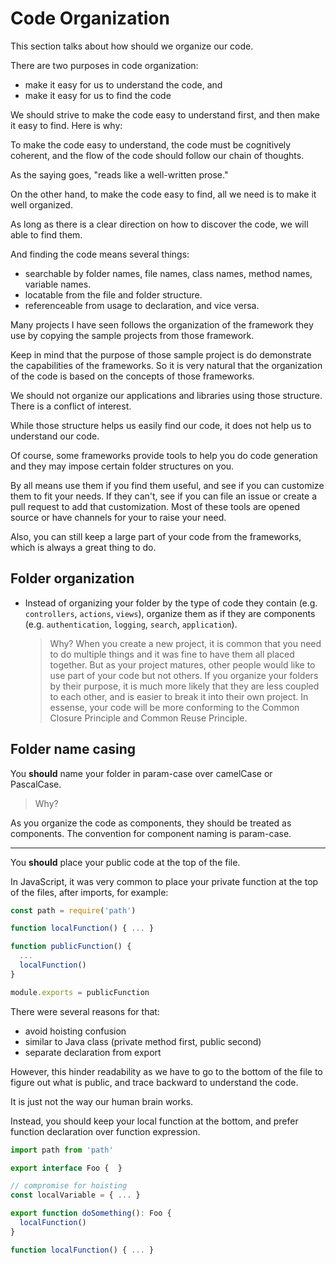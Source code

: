 # Code Organization

This section talks about how should we organize our code.

There are two purposes in code organization:

- make it easy for us to understand the code, and
- make it easy for us to find the code

We should strive to make the code easy to understand first, and then make it easy to find. Here is why:

To make the code easy to understand, the code must be cognitively coherent, and the flow of the code should follow our chain of thoughts.

As the saying goes, "reads like a well-written prose."

On the other hand, to make the code easy to find, all we need is to make it well organized.

As long as there is a clear direction on how to discover the code, we will able to find them.

And finding the code means several things:

- searchable by folder names, file names, class names, method names, variable names.
- locatable from the file and folder structure.
- referenceable from usage to declaration, and vice versa.

Many projects I have seen follows the organization of the framework they use by copying the sample projects from those framework.

Keep in mind that the purpose of those sample project is do demonstrate the capabilities of the frameworks. So it is very natural that the organization of the code is based on the concepts of those frameworks.

We should not organize our applications and libraries using those structure. There is a conflict of interest.

While those structure helps us easily find our code, it does not help us to understand our code.

Of course, some frameworks provide tools to help you do code generation and they may impose certain folder structures on you.

By all means use them if you find them useful, and see if you can customize them to fit your needs. If they can't, see if you can file an issue or create a pull request to add that customization. Most of these tools are opened source or have channels for your to raise your need.

Also, you can still keep a large part of your code from the frameworks, which is always a great thing to do.

## Folder organization

- Instead of organizing your folder by the type of code they contain (e.g. `controllers`, `actions`, `views`), organize them as if they are components (e.g. `authentication`, `logging`, `search`, `application`).

  > Why? When you create a new project, it is common that you need to do multiple things and it was fine to have them all placed together.
  > But as your project matures, other people would like to use part of your code but not others.
  > If you organize your folders by their purpose, it is much more likely that they are less coupled to each other, and is easier to break it into their own project.
  > In essense, your code will be more conforming to the Common Closure Principle and Common Reuse Principle.

## Folder name casing

You **should** name your folder in param-case over camelCase or PascalCase.

> Why?

As you organize the code as components, they should be treated as components.
The convention for component naming is param-case.

---

You **should** place your public code at the top of the file.

In JavaScript, it was very common to place your private function at the top of the files, after imports, for example:

```js
const path = require('path')

function localFunction() { ... }

function publicFunction() {
  ...
  localFunction()
}

module.exports = publicFunction
```

There were several reasons for that:

- avoid hoisting confusion
- similar to Java class (private method first, public second)
- separate declaration from export

However, this hinder readability as we have to go to the bottom of the file to figure out what is public, and trace backward to understand the code.

It is just not the way our human brain works.

Instead, you should keep your local function at the bottom, and prefer function declaration over function expression.

```ts
import path from 'path'

export interface Foo {  }

// compromise for hoisting
const localVariable = { ... }

export function doSomething(): Foo {
  localFunction()
}

function localFunction() { ... }
```

